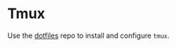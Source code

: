 # Tmux

Use the [dotfiles](https://github.com/nicolomaioli/dotfiles) repo to install
and configure `tmux`.
